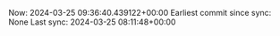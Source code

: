 Now: 2024-03-25 09:36:40.439122+00:00 Earliest commit since sync: None Last sync: 2024-03-25 08:11:48+00:00
